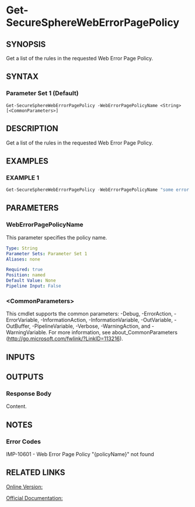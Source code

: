 ﻿# Get-SecureSphereWebErrorPagePolicy

## SYNOPSIS
Get a list of the rules in the requested Web Error Page Policy.

## SYNTAX

### Parameter Set 1 (Default)
```
Get-SecureSphereWebErrorPagePolicy -WebErrorPagePolicyName <String> [<CommonParameters>]
```

## DESCRIPTION
Get a list of the rules in the requested Web Error Page Policy.

## EXAMPLES

### EXAMPLE 1

```powershell
Get-SecureSphereWebErrorPagePolicy -WebErrorPagePolicyName "some error page policy"
```

## PARAMETERS

### WebErrorPagePolicyName
This parameter specifies the policy name.

```yaml
Type: String
Parameter Sets: Parameter Set 1
Aliases: none

Required: true
Position: named
Default Value: None
Pipeline Input: False
```

### \<CommonParameters\>
This cmdlet supports the common parameters: -Debug, -ErrorAction, -ErrorVariable, -InformationAction, -InformationVariable, -OutVariable, -OutBuffer, -PipelineVariable, -Verbose, -WarningAction, and -WarningVariable. For more information, see about_CommonParameters (http://go.microsoft.com/fwlink/?LinkID=113216).

## INPUTS

## OUTPUTS

### Response Body
Content.

## NOTES

### Error Codes
IMP-10601 - Web Error Page Policy "{policyName}" not found

## RELATED LINKS

[Online Version:](https://github.com/akshinmustafayev/SecureSpherePS/tree/master/Documentation)

[Official Documentation:](https://docs.imperva.com/bundle/v13.6-api-reference-guide/page/70347.htm)



